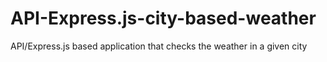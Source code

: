 # API-Express.js-city-based-weather
API/Express.js based application that checks the weather in a given city
